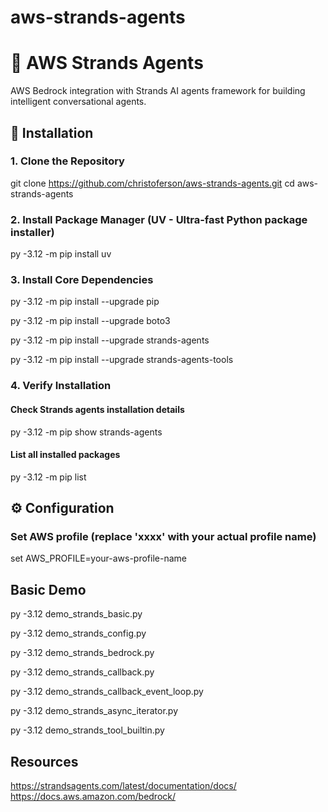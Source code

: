# aws-strands-agents

# 🤖 AWS Strands Agents

AWS Bedrock integration with Strands AI agents framework for building intelligent conversational agents.

## 🚀 Installation

### 1. Clone the Repository
git clone https://github.com/christoferson/aws-strands-agents.git
cd aws-strands-agents

### 2. Install Package Manager (UV - Ultra-fast Python package installer)
py -3.12 -m pip install uv

### 3. Install Core Dependencies

py -3.12 -m pip install --upgrade pip

py -3.12 -m pip install --upgrade boto3

py -3.12 -m pip install --upgrade strands-agents

py -3.12 -m pip install --upgrade strands-agents-tools



### 4. Verify Installation

#### Check Strands agents installation details

py -3.12 -m pip show strands-agents

#### List all installed packages

py -3.12 -m pip list

## ⚙️ Configuration

### Set AWS profile (replace 'xxxx' with your actual profile name)
set AWS_PROFILE=your-aws-profile-name

## Basic Demo

py -3.12 demo_strands_basic.py

py -3.12 demo_strands_config.py

py -3.12 demo_strands_bedrock.py

py -3.12 demo_strands_callback.py

py -3.12 demo_strands_callback_event_loop.py

py -3.12 demo_strands_async_iterator.py

py -3.12 demo_strands_tool_builtin.py

## Resources
https://strandsagents.com/latest/documentation/docs/
https://docs.aws.amazon.com/bedrock/
